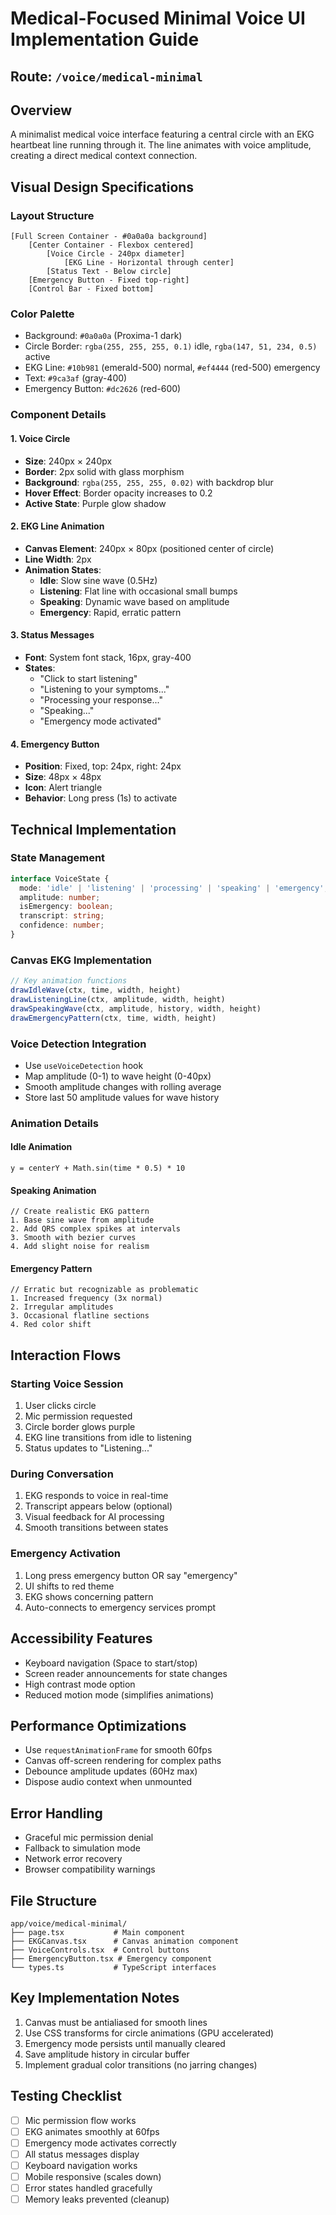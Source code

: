 # Medical-Focused Minimal Voice UI Implementation Guide

## Route: `/voice/medical-minimal`

## Overview
A minimalist medical voice interface featuring a central circle with an EKG heartbeat line running through it. The line animates with voice amplitude, creating a direct medical context connection.

## Visual Design Specifications

### Layout Structure
```
[Full Screen Container - #0a0a0a background]
    [Center Container - Flexbox centered]
        [Voice Circle - 240px diameter]
            [EKG Line - Horizontal through center]
        [Status Text - Below circle]
    [Emergency Button - Fixed top-right]
    [Control Bar - Fixed bottom]
```

### Color Palette
- Background: `#0a0a0a` (Proxima-1 dark)
- Circle Border: `rgba(255, 255, 255, 0.1)` idle, `rgba(147, 51, 234, 0.5)` active
- EKG Line: `#10b981` (emerald-500) normal, `#ef4444` (red-500) emergency
- Text: `#9ca3af` (gray-400)
- Emergency Button: `#dc2626` (red-600)

### Component Details

#### 1. Voice Circle
- **Size**: 240px × 240px
- **Border**: 2px solid with glass morphism
- **Background**: `rgba(255, 255, 255, 0.02)` with backdrop blur
- **Hover Effect**: Border opacity increases to 0.2
- **Active State**: Purple glow shadow

#### 2. EKG Line Animation
- **Canvas Element**: 240px × 80px (positioned center of circle)
- **Line Width**: 2px
- **Animation States**:
  - **Idle**: Slow sine wave (0.5Hz)
  - **Listening**: Flat line with occasional small bumps
  - **Speaking**: Dynamic wave based on amplitude
  - **Emergency**: Rapid, erratic pattern

#### 3. Status Messages
- **Font**: System font stack, 16px, gray-400
- **States**:
  - "Click to start listening"
  - "Listening to your symptoms..."
  - "Processing your response..."
  - "Speaking..."
  - "Emergency mode activated"

#### 4. Emergency Button
- **Position**: Fixed, top: 24px, right: 24px
- **Size**: 48px × 48px
- **Icon**: Alert triangle
- **Behavior**: Long press (1s) to activate

## Technical Implementation

### State Management
```typescript
interface VoiceState {
  mode: 'idle' | 'listening' | 'processing' | 'speaking' | 'emergency';
  amplitude: number;
  isEmergency: boolean;
  transcript: string;
  confidence: number;
}
```

### Canvas EKG Implementation
```typescript
// Key animation functions
drawIdleWave(ctx, time, width, height)
drawListeningLine(ctx, amplitude, width, height)
drawSpeakingWave(ctx, amplitude, history, width, height)
drawEmergencyPattern(ctx, time, width, height)
```

### Voice Detection Integration
- Use `useVoiceDetection` hook
- Map amplitude (0-1) to wave height (0-40px)
- Smooth amplitude changes with rolling average
- Store last 50 amplitude values for wave history

### Animation Details

#### Idle Animation
```
y = centerY + Math.sin(time * 0.5) * 10
```

#### Speaking Animation
```
// Create realistic EKG pattern
1. Base sine wave from amplitude
2. Add QRS complex spikes at intervals
3. Smooth with bezier curves
4. Add slight noise for realism
```

#### Emergency Pattern
```
// Erratic but recognizable as problematic
1. Increased frequency (3x normal)
2. Irregular amplitudes
3. Occasional flatline sections
4. Red color shift
```

## Interaction Flows

### Starting Voice Session
1. User clicks circle
2. Mic permission requested
3. Circle border glows purple
4. EKG line transitions from idle to listening
5. Status updates to "Listening..."

### During Conversation
1. EKG responds to voice in real-time
2. Transcript appears below (optional)
3. Visual feedback for AI processing
4. Smooth transitions between states

### Emergency Activation
1. Long press emergency button OR say "emergency"
2. UI shifts to red theme
3. EKG shows concerning pattern
4. Auto-connects to emergency services prompt

## Accessibility Features
- Keyboard navigation (Space to start/stop)
- Screen reader announcements for state changes
- High contrast mode option
- Reduced motion mode (simplifies animations)

## Performance Optimizations
- Use `requestAnimationFrame` for smooth 60fps
- Canvas off-screen rendering for complex paths
- Debounce amplitude updates (60Hz max)
- Dispose audio context when unmounted

## Error Handling
- Graceful mic permission denial
- Fallback to simulation mode
- Network error recovery
- Browser compatibility warnings

## File Structure
```
app/voice/medical-minimal/
├── page.tsx           # Main component
├── EKGCanvas.tsx      # Canvas animation component
├── VoiceControls.tsx  # Control buttons
├── EmergencyButton.tsx # Emergency component
└── types.ts           # TypeScript interfaces
```

## Key Implementation Notes
1. Canvas must be antialiased for smooth lines
2. Use CSS transforms for circle animations (GPU accelerated)
3. Emergency mode persists until manually cleared
4. Save amplitude history in circular buffer
5. Implement gradual color transitions (no jarring changes)

## Testing Checklist
- [ ] Mic permission flow works
- [ ] EKG animates smoothly at 60fps
- [ ] Emergency mode activates correctly
- [ ] All status messages display
- [ ] Keyboard navigation works
- [ ] Mobile responsive (scales down)
- [ ] Error states handled gracefully
- [ ] Memory leaks prevented (cleanup)